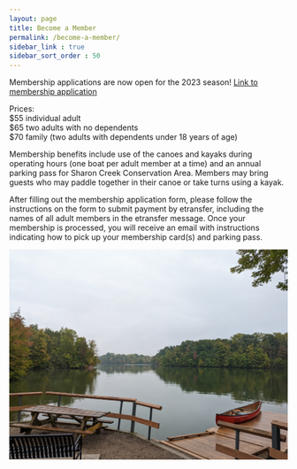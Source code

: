 ```yaml
---
layout: page
title: Become a Member
permalink: /become-a-member/
sidebar_link : true
sidebar_sort_order : 50
---
```


Membership applications are now open for the 2023 season!
<a class="link-button" href="https://forms.gle/winWJfazjrvgPzhP8">Link to membership application</a>

Prices:  
$55 individual adult  
$65 two adults with no dependents  
$70 family (two adults with dependents under 18 years of age)

Membership benefits include use of the canoes and kayaks during operating hours (one boat per adult member at a time) and an annual parking pass for Sharon Creek Conservation Area. Members may bring guests who may paddle together in their canoe or take turns using a kayak.

After filling out the membership application form, please follow the instructions on the form to submit payment by etransfer, including the names of all adult members in the etransfer message. Once your membership is processed, you will receive an email with instructions indicating how to pick up your membership card(s) and parking pass.

![View of the canoe and kayak dock at Sharon Creek Conservation Area with a canoe lying on the dock](/images/dock.jpg)
